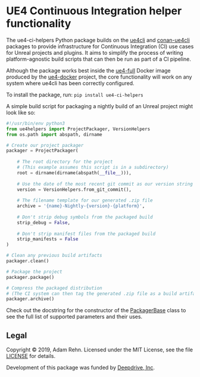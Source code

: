 UE4 Continuous Integration helper functionality
===============================================

The ue4-ci-helpers Python package builds on the [ue4cli](https://github.com/adamrehn/ue4cli) and [conan-ue4cli](https://github.com/adamrehn/conan-ue4cli) packages to provide infrastructure for Continuous Integration (CI) use cases for Unreal projects and plugins. It aims to simplify the process of writing platform-agnostic build scripts that can then be run as part of a CI pipeline.

Although the package works best inside the [ue4-full](https://adamrehn.com/docs/ue4-docker/building-images/available-container-images#ue4-full) Docker image produced by the [ue4-docker](https://github.com/adamrehn/ue4-docker) project, the core functionality will work on any system where ue4cli has been correctly configured.

To install the package, run: `pip install ue4-ci-helpers`

A simple build script for packaging a nightly build of an Unreal project might look like so:

```python
#!/usr/bin/env python3
from ue4helpers import ProjectPackager, VersionHelpers
from os.path import abspath, dirname

# Create our project packager
packager = ProjectPackager(
	
	# The root directory for the project
	# (This example assumes this script is in a subdirectory)
	root = dirname(dirname(abspath(__file__))),
	
	# Use the date of the most recent git commit as our version string
	version = VersionHelpers.from_git_commit(),
	
	# The filename template for our generated .zip file
	archive = '{name}-Nightly-{version}-{platform}',
	
	# Don't strip debug symbols from the packaged build
	strip_debug = False,
	
	# Don't strip manifest files from the packaged build
	strip_manifests = False
)

# Clean any previous build artifacts
packager.clean()

# Package the project
packager.package()

# Compress the packaged distribution
# (The CI system can then tag the generated .zip file as a build artifact)
packager.archive()
```

Check out the docstring for the constructor of the [PackagerBase](https://github.com/adamrehn/ue4-ci-helpers/blob/master/ue4helpers/PackagerBase.py) class to see the full list of supported parameters and their uses.


## Legal

Copyright &copy; 2019, Adam Rehn. Licensed under the MIT License, see the file [LICENSE](https://github.com/adamrehn/ue4-ci-helpers/blob/master/LICENSE) for details.

Development of this package was funded by [Deepdrive, Inc](https://deepdrive.io/).
